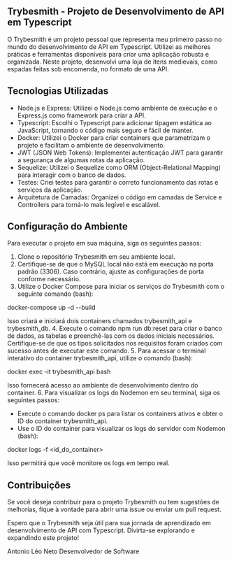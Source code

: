 ## Trybesmith - Projeto de Desenvolvimento de API em Typescript


O Trybesmith é um projeto pessoal que representa meu primeiro passo no mundo do desenvolvimento de API em Typescript. Utilizei as melhores práticas e ferramentas disponíveis para criar uma aplicação robusta e organizada. Neste projeto, desenvolvi uma loja de itens medievais, como espadas feitas sob encomenda, no formato de uma API.

## Tecnologias Utilizadas
* Node.js e Express: Utilizei o Node.js como ambiente de execução e o Express.js como framework para criar a API.
* Typescript: Escolhi o Typescript para adicionar tipagem estática ao JavaScript, tornando o código mais seguro e fácil de manter.
* Docker: Utilizei o Docker para criar containers que parametrizam o projeto e facilitam o ambiente de desenvolvimento.
* JWT (JSON Web Tokens): Implementei autenticação JWT para garantir a segurança de algumas rotas da aplicação.
* Sequelize: Utilizei o Sequelize como ORM (Object-Relational Mapping) para interagir com o banco de dados.
* Testes: Criei testes para garantir o correto funcionamento das rotas e serviços da aplicação.
* Arquitetura de Camadas: Organizei o código em camadas de Service e Controllers para torná-lo mais legível e escalável.

## Configuração do Ambiente
Para executar o projeto em sua máquina, siga os seguintes passos:

1. Clone o repositório Trybesmith em seu ambiente local.
2. Certifique-se de que o MySQL local não está em execução na porta padrão (3306). Caso contrário, ajuste as configurações de porta conforme necessário.
3. Utilize o Docker Compose para iniciar os serviços do Trybesmith com o seguinte comando (bash):

docker-compose up -d --build

Isso criará e iniciará dois containers chamados trybesmith_api e trybesmith_db.
4. Execute o comando npm run db:reset para criar o banco de dados, as tabelas e preenchê-las com os dados iniciais necessários. Certifique-se de que os tipos solicitados nos requisitos foram criados com sucesso antes de executar este comando.
5. Para acessar o terminal interativo do container trybesmith_api, utilize o comando (bash):

docker exec -it trybesmith_api bash

Isso fornecerá acesso ao ambiente de desenvolvimento dentro do container.
6. Para visualizar os logs do Nodemon em seu terminal, siga os seguintes passos:
* Execute o comando docker ps para listar os containers ativos e obter o ID do container trybesmith_api.
* Use o ID do container para visualizar os logs do servidor com Nodemon (bash):

docker logs -f <id_do_container>

Isso permitirá que você monitore os logs em tempo real.

## Contribuições
Se você deseja contribuir para o projeto Trybesmith ou tem sugestões de melhorias, fique à vontade para abrir uma issue ou enviar um pull request.

Espero que o Trybesmith seja útil para sua jornada de aprendizado em desenvolvimento de API com Typescript. Divirta-se explorando e expandindo este projeto!

Antonio Léo Neto
Desenvolvedor de Software
